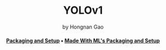 <div align="center">
<h1>YOLOv1</a></h1>
by Hongnan Gao
<br>
</div>

<h4 align="center">
  <a href="https://gao-hongnan.github.io/gaohn-mlops-docs/mlops_docs/developing/general_workflow/#packaging-and-setup">Packaging and Setup</a>
  •
  <a href="https://madewithml.com/courses/mlops/packaging/">Made With ML's Packaging and Setup</a>
</h4>
